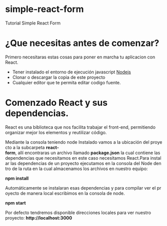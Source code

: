 # simple-react-form
Tutorial Simple React Form

# ¿Que necesitas antes de comenzar?

Primero necesitaras estas cosas para poner en marcha tu aplicacion con React.

- Tener instalado el entorno de ejecución javascript [Nodejs](https://nodejs.org/es/)
- Clonar o descargar la copia de este proyecto
- Cualquier editor que te permita editar codigo fuente.

# Comenzado React y sus dependencias.

React es una biblioteca que nos facilita trabajar el front-end, permitiendo organizar mejor los elementos y reutilizar código.

Mediante la consola teniendo node Instalado vamos a la ubicación del proyecto a la subcarpeta **react-form**, allí encontraras un archivo llamado **package.json** la cual contiene las dependencias que necesitamos en este caso necesitamos React.Para instalar las dependencias de un proyecto ejecutamos en la consola del Node dentro de la ruta en la cual almacenamos los archivos en nuestro equipo: 

**npm install**

Automáticamente se instalaran esas dependencias y para compilar ver el proyecto de manera local escribimos en la consola de node.

**npm start**

Por defecto tendremos disponible direcciones locales para ver nuestro proyecto: **http://localhost:3000**



